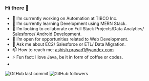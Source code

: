 ### Hi there 👋

- 🔭 I’m currently working on Automation at TIBCO Inc.
- 🌱 I’m currently learning Development using MERN Stack.
- 👯 I’m looking to collaborate on Full Stack Projects/Data Analytics/ Salesforce/ Android Development.
- 🤔 I’m open for opportunities related to Web Development.
- 💬 Ask me about EC2/ Salesforce or ETL/ Data Migration.
- 📫 How to reach me: ashish.prasad1@yandex.com
- ⚡ Fun fact: I love Java, be it in form of coffee or codes.
- 
<img alt="GitHub last commit" src="https://img.shields.io/github/last-commit/theprogrammedwords/Algorithm-Solutions-Java"> <img alt="GitHub followers" src="https://img.shields.io/github/followers/theprogrammedwords?style=plastic">
